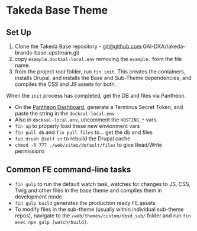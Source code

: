 # Takeda Base Theme

## Set Up

1. Clone the Takeda Base repository - git@github.com:GAI-DXA/takeda-brands-base-upstream.git
2. copy `example.docksal-local.env` removing the `example.` from the file name.
3. from the project root folder, run `fin init`. This creates the containers, installs Drupal, and installs the Base and Sub-Theme dependencies, and compiles the CSS and JS assets for both.

When the `init` process has completed, get the DB and files via Pantheon.
* On the [Pantheon Dashboard](https://dashboard.pantheon.io/personal-settings/machine-tokens), generate a Terminus Secret Token, and paste the string in the `docksal-local.env`
* Also in `docksal-local.env`, uncomment the `HOSTING_*` vars.
* `fin up` to properly load these new envionment vars
* `fin pull db` and `fin pull files` to... get the db and files
* `fin drush @self cr` to rebuild the Drupal cache
* `chmod -R 777 ./web/sites/default/files` to give Read/Write permissions

## Common FE command-line tasks

* `fin gulp` to run the default watch task, watches for changes to JS, CSS, Twig and other files in the base theme and compiles them in development mode
* `fin gulp build` generates the production ready FE assets
* To modify files in the sub-theme (usually within individual sub-theme repos), navigate to the `/web/themes/custom/tbsd_sub/` folder and run `fin exec npx gulp [watch/build]`.

